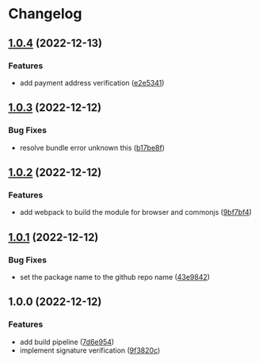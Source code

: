 # Changelog

## [1.0.4](https://github.com/cardano-foundation/cardano-verify-datasignature/compare/v1.0.3...v1.0.4) (2022-12-13)


### Features

* add payment address verification ([e2e5341](https://github.com/cardano-foundation/cardano-verify-datasignature/commit/e2e5341aa382a6ac4e0fd98566904c10599fc968))

## [1.0.3](https://github.com/cardano-foundation/cardano-verify-datasignature/compare/v1.0.2...v1.0.3) (2022-12-12)


### Bug Fixes

* resolve bundle error unknown this ([b17be8f](https://github.com/cardano-foundation/cardano-verify-datasignature/commit/b17be8fd78b5a16d2a17e58650ffd75dd85975f1))

## [1.0.2](https://github.com/cardano-foundation/cardano-verify-datasignature/compare/v1.0.1...v1.0.2) (2022-12-12)


### Features

* add webpack to build the module for browser and commonjs ([9bf7bf4](https://github.com/cardano-foundation/cardano-verify-datasignature/commit/9bf7bf46453b3d1ee777517b5934a9551136b89d))

## [1.0.1](https://github.com/cardano-foundation/cardano-verify-datasignature/compare/v1.0.0...v1.0.1) (2022-12-12)


### Bug Fixes

* set the package name to the github repo name ([43e9842](https://github.com/cardano-foundation/cardano-verify-datasignature/commit/43e9842ba60d8fa074f87dee656910e1d2624e66))

## 1.0.0 (2022-12-12)


### Features

* add build pipeline ([7d6e954](https://github.com/cardano-foundation/cardano-verify-datasignature/commit/7d6e95470e4b86046c24c44b68a946983cc5ea4d))
* implement signature verification ([9f3820c](https://github.com/cardano-foundation/cardano-verify-datasignature/commit/9f3820c3d1184d6912aaf573431f668c15be4873))
